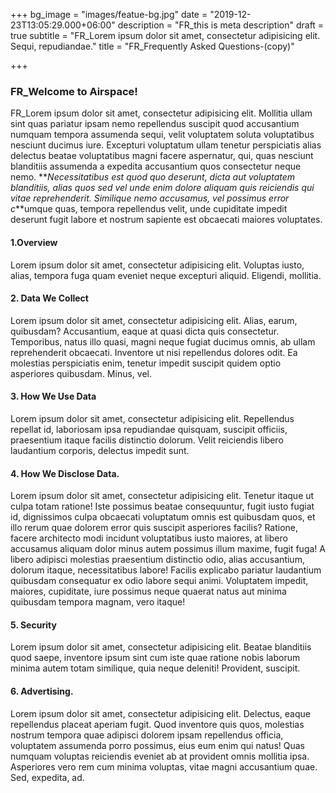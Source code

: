 +++
bg_image = "images/featue-bg.jpg"
date = "2019-12-23T13:05:29.000+06:00"
description = "FR_this is meta description"
draft = true
subtitle = "FR_Lorem ipsum dolor sit amet, consectetur adipisicing elit. Sequi, repudiandae."
title = "FR_Frequently Asked Questions-(copy)"

+++
### FR_Welcome to Airspace!

FR_Lorem ipsum dolor sit amet, consectetur adipisicing elit. Mollitia ullam sint quas pariatur ipsam nemo repellendus suscipit quod accusantium numquam tempora assumenda sequi, velit voluptatem soluta voluptatibus nesciunt ducimus iure. Excepturi voluptatum ullam tenetur perspiciatis alias delectus beatae voluptatibus magni facere aspernatur, qui, quas nesciunt blanditiis assumenda a expedita accusantium quos consectetur neque nemo. **_Necessitatibus est quod quo deserunt, dicta aut voluptatem blanditiis, alias quos sed vel unde enim dolore aliquam quis reiciendis qui vitae reprehenderit. Similique nemo accusamus, vel possimus error c_**umque quas, tempora repellendus velit, unde cupiditate impedit deserunt fugit labore et nostrum sapiente est obcaecati maiores voluptates.

#### 1.Overview

Lorem ipsum dolor sit amet, consectetur adipisicing elit. Voluptas iusto, alias, tempora fuga quam eveniet
neque excepturi aliquid. Eligendi, mollitia.

#### 2. Data We Collect

Lorem ipsum dolor sit amet, consectetur adipisicing elit. Alias, earum, quibusdam? Accusantium, eaque at
quasi dicta quis consectetur. Temporibus, natus illo quasi, magni neque fugiat ducimus omnis, ab ullam
reprehenderit obcaecati. Inventore ut nisi repellendus dolores odit. Ea molestias perspiciatis enim, tenetur
impedit suscipit quidem optio asperiores quibusdam. Minus, vel.

#### 3. How We Use Data

Lorem ipsum dolor sit amet, consectetur adipisicing elit. Repellendus repellat id, laboriosam ipsa
repudiandae quisquam, suscipit officiis, praesentium itaque facilis distinctio dolorum. Velit reiciendis
libero laudantium corporis, delectus impedit sunt.

#### 4. How We Disclose Data.

Lorem ipsum dolor sit amet, consectetur adipisicing elit. Tenetur itaque ut culpa totam ratione! Iste
possimus beatae consequuntur, fugit iusto fugiat id, dignissimos culpa obcaecati voluptatum omnis est
quibusdam quos, et illo rerum quae dolorem error quis suscipit asperiores facilis? Ratione, facere architecto
modi incidunt voluptatibus iusto maiores, at libero accusamus aliquam dolor minus autem possimus illum maxime,
fugit fuga! A libero adipisci molestias praesentium distinctio odio, alias accusantium, dolorum itaque,
necessitatibus labore! Facilis explicabo pariatur laudantium quibusdam consequatur ex odio labore sequi animi.
Voluptatem impedit, maiores, cupiditate, iure possimus neque quaerat natus aut minima quibusdam tempora
magnam, vero itaque!

#### 5. Security

Lorem ipsum dolor sit amet, consectetur adipisicing elit. Beatae blanditiis quod saepe, inventore ipsum sint
cum iste quae ratione nobis laborum minima autem totam similique, quia neque deleniti! Provident, suscipit.

#### 6. Advertising.

Lorem ipsum dolor sit amet, consectetur adipisicing elit. Delectus, eaque repellendus placeat aperiam fugit.
Quod inventore quis quos, molestias nostrum tempora quae adipisci dolorem ipsam repellendus officia,
voluptatem assumenda porro possimus, eius eum enim qui natus! Quas numquam voluptas reiciendis eveniet ab at
provident omnis mollitia ipsa. Asperiores vero rem cum minima voluptas, vitae magni accusantium quae. Sed,
expedita, ad.